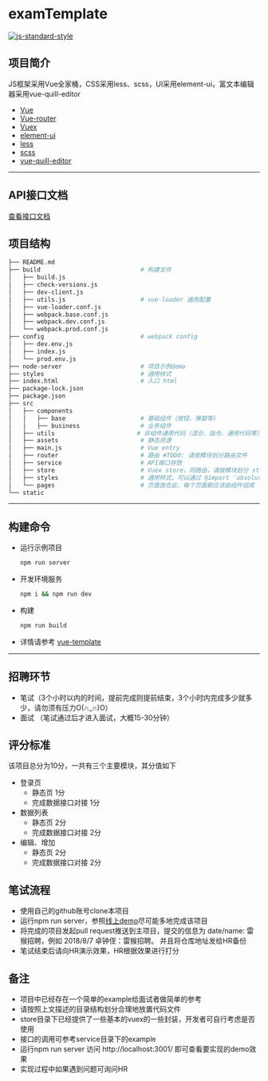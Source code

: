 # examTemplate
[![js-standard-style](https://img.shields.io/badge/code%20style-standard-brightgreen.svg)](http://standardjs.com)
## 项目简介
JS框架采用Vue全家桶，CSS采用less、scss，UI采用element-ui，富文本编辑器采用vue-quill-editor
* [Vue](https://vuejs.org/)
* [Vue-router](https://router.vuejs.org/zh-cn/)
* [Vuex](https://vuex.vuejs.org/zh-cn/)
* [element-ui](http://element-cn.eleme.io/#/zh-CN/component/installation)
* [less](http://lesscss.cn/features/)
* [scss](https://www.sass.hk/guide/)
* [vue-quill-editor](https://github.com/surmon-china/vue-quill-editor)
___
## API接口文档
[查看接口文档](https://www.zybuluo.com/zhuozhongzhi/note/1242772)
## 项目结构
```bash
├── README.md
├── build                            # 构建文件
│   ├── build.js
│   ├── check-versions.js
│   ├── dev-client.js
│   ├── utils.js                     # vue-loader 通用配置
│   ├── vue-loader.conf.js
│   ├── webpack.base.conf.js
│   ├── webpack.dev.conf.js
│   └── webpack.prod.conf.js
├── config                           # webpack config
│   ├── dev.env.js
│   ├── index.js
│   └── prod.env.js
├── node-server                      # 项目示例demo    
├── styles                           # 通用样式    
├── index.html                       # 入口 html
├── package-lock.json
├── package.json
├── src
│   ├── components
│   │   ├── base                     # 基础组件（按钮、弹窗等)
│   │   ├── business                 # 业务组件
│   ├── utils                       # 非组件通用代码（混合、指令、通用代码等）
│   ├── assets                       # 静态资源
│   ├── main.js                      # Vue entry
│   ├── router                       # 路由 #TODO: 请按模块划分路由文件
│   ├── service                      # API接口存放
│   ├── store                        # Vuex store，同路由，请按模块划分 store 文件
│   ├── styles                       # 通用样式，可以通过 @import 'absolute-path' 引入
│   └── pages                        # 页面放在此，每个页面都应该由组件组成
└── static
```
___
## 构建命令
* 运行示例项目
  ```bash
  npm run server
  ```
* 开发环境服务
  ```bash
  npm i && npm run dev
  ```
* 构建
  ```bash
  npm run build
  ```
* 详情请参考 [vue-template](https://vuejs-templates.github.io/webpack/commands.html)

___

## 招聘环节
 - 笔试（3个小时以内的时间，提前完成则提前结束，3个小时内完成多少就多少，请勿须有压力O(∩_∩)O）
 - 面试 （笔试通过后才进入面试，大概15-30分钟）

## 评分标准
该项目总分为10分，一共有三个主要模块，其分值如下
 - 登录页
    - 静态页 1分
    - 完成数据接口对接 1分
 - 数据列表
    - 静态页 2分
    - 完成数据接口对接 2分
 - 编辑、增加
    - 静态页 2分
    - 完成数据接口对接 2分
    
 ## 笔试流程
 - 使用自己的github账号clone本项目
 - 运行npm run server，参照[线上demo](http://localhost:3001/)尽可能多地完成该项目
 - 将完成的项目发起pull request推送到主项目，提交的信息为
    date/name: 雷猴招聘，例如 2018/8/7 卓钟侄：雷猴招聘。
    并且将仓库地址发给HR备份
 - 笔试结束后请向HR演示效果，HR根据效果进行打分
    
## 备注
  - 项目中已经存在一个简单的example给面试者做简单的参考
  - 请按照上文描述的目录结构划分合理地放置代码文件
  - store目录下已经提供了一些基本的vuex的一些封装，开发者可自行考虑是否使用
  - 接口的调用可参考service目录下的example
  - 运行npm run server 访问 http://localhost:3001/ 即可查看要实现的demo效果
  - 实现过程中如果遇到问题可询问HR   

